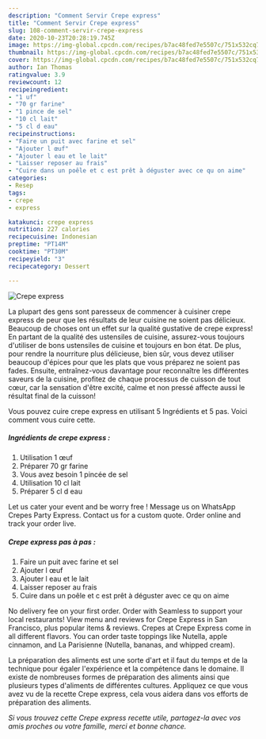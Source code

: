 ```yaml
---
description: "Comment Servir Crepe express"
title: "Comment Servir Crepe express"
slug: 108-comment-servir-crepe-express
date: 2020-10-23T20:28:19.745Z
image: https://img-global.cpcdn.com/recipes/b7ac48fed7e5507c/751x532cq70/crepe-express-photo-principale-de-la-recette.jpg
thumbnail: https://img-global.cpcdn.com/recipes/b7ac48fed7e5507c/751x532cq70/crepe-express-photo-principale-de-la-recette.jpg
cover: https://img-global.cpcdn.com/recipes/b7ac48fed7e5507c/751x532cq70/crepe-express-photo-principale-de-la-recette.jpg
author: Ian Thomas
ratingvalue: 3.9
reviewcount: 12
recipeingredient:
- "1 uf"
- "70 gr farine"
- "1 pince de sel"
- "10 cl lait"
- "5 cl d eau"
recipeinstructions:
- "Faire un puit avec farine et sel"
- "Ajouter l œuf"
- "Ajouter l eau et le lait"
- "Laisser reposer au frais"
- "Cuire dans un poêle et c est prêt à déguster avec ce qu on aime"
categories:
- Resep
tags:
- crepe
- express

katakunci: crepe express 
nutrition: 227 calories
recipecuisine: Indonesian
preptime: "PT14M"
cooktime: "PT30M"
recipeyield: "3"
recipecategory: Dessert

---
```



![Crepe express](https://img-global.cpcdn.com/recipes/b7ac48fed7e5507c/751x532cq70/crepe-express-photo-principale-de-la-recette.jpg)

La plupart des gens sont paresseux de commencer à cuisiner crepe express de peur que les résultats de leur cuisine ne soient pas délicieux. Beaucoup de choses ont un effet sur la qualité gustative de crepe express! En partant de la qualité des ustensiles de cuisine, assurez-vous toujours d'utiliser de bons ustensiles de cuisine et toujours en bon état. De plus, pour rendre la nourriture plus délicieuse, bien sûr, vous devez utiliser beaucoup d'épices pour que les plats que vous préparez ne soient pas fades. Ensuite, entraînez-vous davantage pour reconnaître les différentes saveurs de la cuisine, profitez de chaque processus de cuisson de tout cœur, car la sensation d'être excité, calme et non pressé affecte aussi le résultat final de la cuisson!

<!--inarticleads1-->

Vous pouvez cuire crepe express en utilisant 5 Ingrédients et 5 pas. Voici comment vous cuire cette.

##### Ingrédients de crepe express :

1. Utilisation 1 œuf
1. Préparer 70 gr farine
1. Vous avez besoin 1 pincée de sel
1. Utilisation 10 cl lait
1. Préparer 5 cl d eau


Let us cater your event and be worry free ! Message us on WhatsApp Crepes Party Express. Contact us for a custom quote. Order online and track your order live. 

<!--inarticleads2-->

##### Crepe express pas à pas :

1. Faire un puit avec farine et sel
1. Ajouter l œuf
1. Ajouter l eau et le lait
1. Laisser reposer au frais
1. Cuire dans un poêle et c est prêt à déguster avec ce qu on aime


No delivery fee on your first order. Order with Seamless to support your local restaurants! View menu and reviews for Crepe Express in San Francisco, plus popular items &amp; reviews. Crepes at Crepe Express come in all different flavors. You can order taste toppings like Nutella, apple cinnamon, and La Parisienne (Nutella, bananas, and whipped cream). 

<!--inarticleads1-->

<p>
La préparation des aliments est une sorte d'art et il faut du temps et de la technique pour égaler l'expérience et la compétence dans le domaine. Il existe de nombreuses formes de préparation des aliments ainsi que plusieurs types d'aliments de différentes cultures. Appliquez ce que vous avez vu de la recette Crepe express, cela vous aidera dans vos efforts de préparation des aliments.
</p>

<p>
<i>Si vous trouvez cette Crepe express recette utile, partagez-la avec vos amis proches ou votre famille, merci et bonne chance.</i>
</p>
